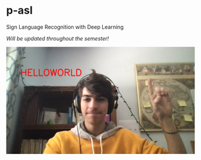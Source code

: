 # p-asl
Sign Language Recognition with Deep Learning

*Will be updated throughout the semester!*

![Hello world](src/hw1.png)